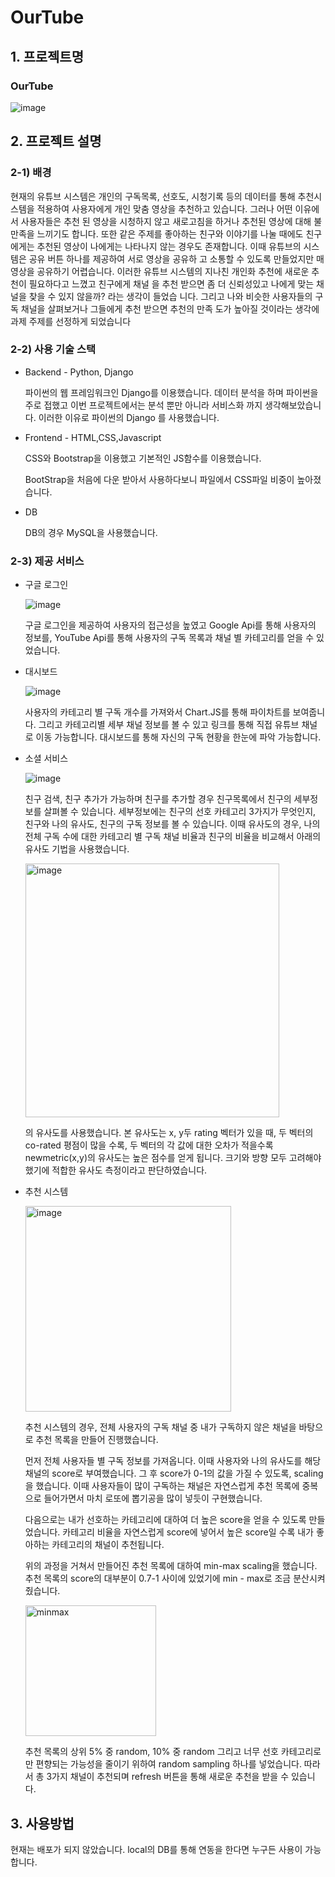 # OurTube

## 1. 프로젝트명 
### OurTube 
![image](https://user-images.githubusercontent.com/91052922/207825777-d7c52c23-b3c3-443c-835f-49da40c66e72.png)

## 2. 프로젝트 설명 

  ###  2-1) 배경

  현재의 유튜브 시스템은 개인의 구독목록, 선호도, 시청기록 등의 데이터를 통해 추천시스템을 
  적용하여 사용자에게 개인 맞춤 영상을 추천하고 있습니다. 그러나 어떤 이유에서 사용자들은 추천 
  된 영상을 시청하지 않고 새로고침을 하거나 추천된 영상에 대해 불만족을 느끼기도 합니다. 또한 
  같은 주제를 좋아하는 친구와 이야기를 나눌 때에도 친구에게는 추천된 영상이 나에게는 나타나지 
  않는 경우도 존재합니다. 이때 유튜브의 시스템은 공유 버튼 하나를 제공하여 서로 영상을 공유하 
  고 소통할 수 있도록 만들었지만 매 영상을 공유하기 어렵습니다.
  이러한 유튜브 시스템의 지나친 개인화 추천에 새로운 추천이 필요하다고 느꼈고 친구에게 채널 
  을 추천 받으면 좀 더 신뢰성있고 나에게 맞는 채널을 찾을 수 있지 않을까? 라는 생각이 들었습 
  니다. 그리고 나와 비슷한 사용자들의 구독 채널을 살펴보거나 그들에게 추천 받으면 추천의 만족 
  도가 높아질 것이라는 생각에 과제 주제를 선정하게 되었습니다
  
  ###  2-2) 사용 기술 스택 
  
  - Backend - Python, Django
  
    파이썬의 웹 프레임워크인 Django를 이용했습니다. 데이터 분석을 하며 파이썬을 주로 접했고 
    이번 프로젝트에서는 분석 뿐만 아니라 서비스화 까지 생각해보았습니다. 이러한 이유로 파이썬의
    Django 를 사용했습니다.
    
  - Frontend - HTML,CSS,Javascript
  
    CSS와 Bootstrap을 이용했고 기본적인 JS함수를 이용했습니다.
    
    BootStrap을 처음에 다운 받아서 사용하다보니 파일에서 CSS파일 비중이 높아졌습니다. 
    
  - DB
  
    DB의 경우 MySQL을 사용했습니다.
  
  ### 2-3) 제공 서비스
  
  - 구글 로그인
  
    ![image](https://user-images.githubusercontent.com/91052922/207825967-25609b77-8cf3-4e2f-9317-dfe7e0bd0701.png)
  
    구글 로그인을 제공하여 사용자의 접근성을 높였고 Google Api를 통해 사용자의 정보를,
    YouTube Api를 통해 사용자의 구독 목록과 채널 별 카테고리를 얻을 수 있었습니다.
    
  - 대시보드
  
    ![image](https://user-images.githubusercontent.com/91052922/207826044-0378e424-3f8a-42f2-b513-369b2bfd79ca.png)

    사용자의 카테고리 별 구독 개수를 가져와서 Chart.JS를 통해 파이차트를 보여줍니다. 
    그리고 카테고리별 세부 채널 정보를 볼 수 있고 링크를 통해 직접 유튜브 채널로 이동 가능합니다.
    대시보드를 통해 자신의 구독 현황을 한눈에 파악 가능합니다.
    
  - 소셜 서비스
    
    ![image](https://user-images.githubusercontent.com/91052922/207826679-87bb7b39-ff7f-4431-ac69-9b62f31db6e6.png)

    친구 검색, 친구 추가가 가능하며 친구를 추가할 경우 친구목록에서 친구의 세부정보를 살펴볼 수 있습니다.
    세부정보에는 친구의 선호 카테고리 3가지가 무엇인지, 친구와 나의 유사도, 친구의 구독 정보를 볼 수 있습니다.
    이때 유사도의 경우, 나의 전체 구독 수에 대한 카테고리 별 구독 채널 비율과 친구의 비율을 비교해서 아래의 유사도 기법을 사용했습니다.
    
    <img width="406" alt="image" src="https://user-images.githubusercontent.com/91052922/207823753-710ca822-d5c2-4ba3-a471-e5edd0992faf.png">
    
    의 유사도를 사용했습니다.
    본 유사도는 x, y두 rating 벡터가 있을 때, 두 벡터의 co-rated 평점이 많을 수록, 두 벡터의 각 값에 대한 오차가 적을수록 newmetric(x,y)의 유사도는 높은 점수를 얻게 됩니다.
    크기와 방향 모두 고려해야했기에 적합한 유사도 측정이라고 판단하였습니다.
    
  - 추천 시스템

    <img width="329" alt="image" src="https://user-images.githubusercontent.com/91052922/207826198-fbafde52-3656-4448-b504-2c61b0fe2bc4.png">

    
    추천 시스템의 경우, 전체 사용자의 구독 채널 중 내가 구독하지 않은 채널을 바탕으로 추천 목록을 만들어 진행했습니다.
    
    먼저 전체 사용자들 별 구독 정보를 가져옵니다. 이때 사용자와 나의 유사도를 해당 채널의 score로 부여했습니다. 그 후 score가 0-1의 값을 가질 수 있도록,
    scaling을 했습니다. 이때 사용자들이 많이 구독하는 채널은 자연스럽게 추천 목록에 중복으로 들어가면서 마치 로또에 뽑기공을 많이 넣듯이 구현했습니다.
    
    다음으로는 내가 선호하는 카테고리에 대하여 더 높은 score을 얻을 수 있도록 만들었습니다. 카테고리 비율을 자연스럽게 score에 넣어서 높은 score일 수록 
    내가 좋아하는 카테고리의 채널이 추천됩니다.
    
    위의 과정을 거쳐서 만들어진 추천 목록에 대하여 min-max scaling을 했습니다. 추천 목록의 score의 대부분이 0.7-1 사이에 있었기에 min - max로 조금 분산시켜줬습니다.
    
    <img width="209" alt="minmax" src="https://user-images.githubusercontent.com/91052922/207825315-fdcd0edf-6e2f-4164-9d88-8528d02281bf.png">
    
    추천 목록의 상위 5% 중 random, 10% 중 random 그리고 너무 선호 카테고리로만 편향되는 가능성을 줄이기 위하여 random sampling 하나를 넣었습니다.
    따라서 총 3가지 채널이 추천되며 refresh 버튼을 통해 새로운 추천을 받을 수 있습니다.
   
## 3. 사용방법 
  
  현재는 배포가 되지 않았습니다. local의 DB를 통해 연동을 한다면 누구든 사용이 가능합니다.
    
